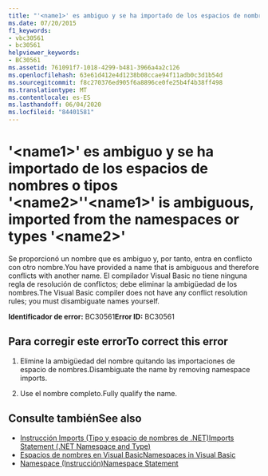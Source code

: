 ```yaml
---
title: "'<name1>' es ambiguo y se ha importado de los espacios de nombres o tipos '<name2>'"
ms.date: 07/20/2015
f1_keywords:
- vbc30561
- bc30561
helpviewer_keywords:
- BC30561
ms.assetid: 761091f7-1018-4299-b481-3966a4a2c126
ms.openlocfilehash: 63e61d412e4d1238b08ccae94f11adb0c3d1b54d
ms.sourcegitcommit: f8c270376ed905f6a8896ce0fe25b4f4b38ff498
ms.translationtype: MT
ms.contentlocale: es-ES
ms.lasthandoff: 06/04/2020
ms.locfileid: "84401581"
---
```

# <a name="name1-is-ambiguous-imported-from-the-namespaces-or-types-name2"></a><span data-ttu-id="4c451-102">'\<name1>' es ambiguo y se ha importado de los espacios de nombres o tipos '\<name2>'</span><span class="sxs-lookup"><span data-stu-id="4c451-102">'\<name1>' is ambiguous, imported from the namespaces or types '\<name2>'</span></span>
<span data-ttu-id="4c451-103">Se proporcionó un nombre que es ambiguo y, por tanto, entra en conflicto con otro nombre.</span><span class="sxs-lookup"><span data-stu-id="4c451-103">You have provided a name that is ambiguous and therefore conflicts with another name.</span></span> <span data-ttu-id="4c451-104">El compilador Visual Basic no tiene ninguna regla de resolución de conflictos; debe eliminar la ambigüedad de los nombres.</span><span class="sxs-lookup"><span data-stu-id="4c451-104">The Visual Basic compiler does not have any conflict resolution rules; you must disambiguate names yourself.</span></span>  
  
 <span data-ttu-id="4c451-105">**Identificador de error:** BC30561</span><span class="sxs-lookup"><span data-stu-id="4c451-105">**Error ID:** BC30561</span></span>  
  
## <a name="to-correct-this-error"></a><span data-ttu-id="4c451-106">Para corregir este error</span><span class="sxs-lookup"><span data-stu-id="4c451-106">To correct this error</span></span>  
  
1. <span data-ttu-id="4c451-107">Elimine la ambigüedad del nombre quitando las importaciones de espacio de nombres.</span><span class="sxs-lookup"><span data-stu-id="4c451-107">Disambiguate the name by removing namespace imports.</span></span>  
  
2. <span data-ttu-id="4c451-108">Use el nombre completo.</span><span class="sxs-lookup"><span data-stu-id="4c451-108">Fully qualify the name.</span></span>  
  
## <a name="see-also"></a><span data-ttu-id="4c451-109">Consulte también</span><span class="sxs-lookup"><span data-stu-id="4c451-109">See also</span></span>

- [<span data-ttu-id="4c451-110">Instrucción Imports (Tipo y espacio de nombres de .NET)</span><span class="sxs-lookup"><span data-stu-id="4c451-110">Imports Statement (.NET Namespace and Type)</span></span>](../statements/imports-statement-net-namespace-and-type.md)
- [<span data-ttu-id="4c451-111">Espacios de nombres en Visual Basic</span><span class="sxs-lookup"><span data-stu-id="4c451-111">Namespaces in Visual Basic</span></span>](../../programming-guide/program-structure/namespaces.md)
- [<span data-ttu-id="4c451-112">Namespace (Instrucción)</span><span class="sxs-lookup"><span data-stu-id="4c451-112">Namespace Statement</span></span>](../statements/namespace-statement.md)
